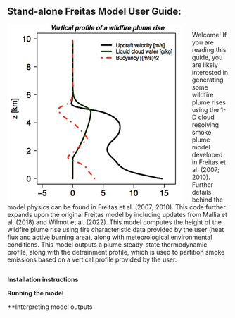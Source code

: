<h2>Stand-alone Freitas Model User Guide:</h2>

<div style="overflow: hidden;">
    <img src="assets/freitas_main.png" alt="Alt text" style="float: left; width: 400px; margin-right: 20px;">
    <p>Welcome! If you are reading this guide, you are likely interested in generating some wildfire plume rises using the 1-D cloud resolving smoke plume model 
    developed in Freitas et al. (2007; 2010). Further details behind the model physics can be found in Freitas et al. (2007; 2010). This code further expands 
    upon the original Freitas model by including updates from Mallia et al. (2018) and Wilmot et al. (2022). This model computes the height of the wildfire
    plume rise using fire characteristic data provided by the user (heat flux and active burning area), along with meteorological environmental conditions. This
    model outputs a plume steady-state thermodynamic profile, along with the detrainment profile, which is used to partition smoke emissions based on a vertical 
    profile provided by the user.</p>
  
</div>


**Installation instructions**



**Running the model**



**Interpreting model outputs
